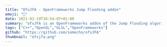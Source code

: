 ```yaml
---
title: "OfxJFA - OpenFrameworks Jump Flooding addon"
emoji: "🧩"
date: 2021-02-19T10:54:07+01:00
summary: "ofxJFA is an OpenFrameworks addon of the Jump Flooding algorithm implemented with GLSL shaders."
tags: ["C++","OpenGL","GLSL","OpenFrameworks"]
github: "https://github.com/somecho/ofxJFA"
thumbnail: "ofxjfa.png"
---
```

